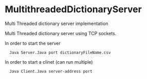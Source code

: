 # MultithreadedDictionaryServer
Multi Threaded dictionary server implementation 

Multi Threaded dictionary server using TCP sockets. 

In order to start the server

      Java Server.Java port dictionaryFileName.csv

In order to start a clinet (can run multiple)

      Java Client.Java server-address port
